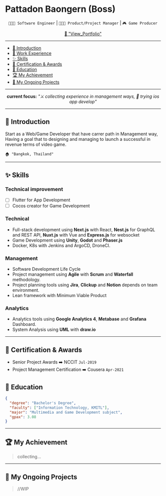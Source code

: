 # Pattadon Baongern (Boss)

<div align="center">

`👨🏻‍💻 Software Engineer` | `👨🏻‍💼 Product/Project Manager` | `🎮 Game Producer`

[📕 &#34;View_Portfolio&#34;](https://pattadonb.notion.site/pattadonb/338e62d9e6df41cd825ce7da808a0531?v=91d01a699d4a48268602da72de4b1314)

</div>

---

- [🏴 Introduction](#-introduction)
- [💼 Work Experience](#-work-experience)
- [✨ Skills](#-skills)
- [🏅 Certification &amp; Awards](#-certification--awards)
- [🏫 Education](#-education)
- [🏆 My Achievement](#-my-achievement)
- [🚀 My Ongoing Projects](#-my-ongoing-projects)

---

<div align="center">

**current focus:** _"⚔️ collecting experience in management ways, 📱 trying ios app develop"_

</div>

---

## 🏴 Introduction

Start as a Web/Game Developer that have carrer path in Management way, Having a goal that to designing and managing to launch a successful in revenue terms of video game.

    🏠 "Bangkok, Thailand"

---

## ✨ Skills

###  Technical improvement

- [ ] Flutter for App Development
- [ ] Cocos creator for Game Development

### Technical

- Full-stack development using **Next.js** with React, **Nest.js** for GraphQL and REST API, **Nuxt.js** with Vue and **Express.js** for websocket
- Game Development using **Unity**, **Godot** and **Phaser.js**
- Docker, K8s with Jenkins and ArgoCD, DroneCI.

### Management

- Software Development Life Cycle
- Project management using **Agile** with **Scrum** and **Waterfall** methodology.
- Project planning tools using **Jira**, **Clickup** and **Notion** depends on team environment.
- Lean framework with Minimum Viable Product

### Analytics

- Analytics tools using **Google Analytics 4**, **Metabase** and **Grafana** Dashboard.
- System Analysis using **UML** with **draw.io**

---

## 🏅 Certification & Awards

- Senior Project Awards ➡️ NCCIT `Jul-2019`
- Project Management Certification ➡️ Cousera `Apr-2021`

## 🏫 Education

```json
{
  "degree": "Bachelor's Degree",
  "faculty": ["Information Technology, KMITL"],
  "major": "Multimedia and Game Development subject",
  "gpax": 3.08
}
```

---

## 🏆 My Achievement

> collecting...

---

## 🚀 My Ongoing Projects

> //WIP
